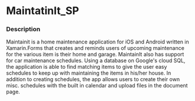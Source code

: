 # MaintatinIt_SP

### Description 
Maintainit is a home maintenance application for iOS and Android written in Xamarin.Forms that creates and reminds users of upcoming
maintenance for the various item is their home and garage. MaintainIt also has support for car maintenance schedules. Using a database 
on Google's cloud SQL, the application is able to find matching items to give the user easy schedules to keep up with maintaining the 
items in his/her house. In addition to creating schedules, the app allows users to create their own misc. schedules with the built in 
calendar and upload files in the document page.
